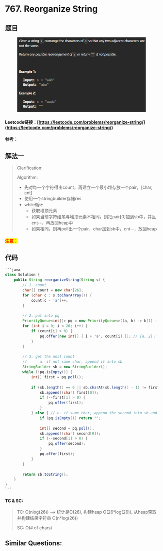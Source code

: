 # 767. Reorganize String

## 题目

<figure><img src="../../.gitbook/assets/image (1) (1) (1) (1) (1) (1).png" alt=""><figcaption></figcaption></figure>

#### Leetcode链接：[https://leetcode.com/problems/reorganize-string/](https://leetcode.com/problems/reorganize-string/)

#### 参考：

## 解法一

> Clarification:&#x20;
>
> Algorithm:&#x20;
>
> * 先对每一个字符得出count，再建立一个最小堆存放一个pair，\[char, cnt]
> * 使用一个stringbuilder存储res
> * while循环
>   * 获取堆顶元素
>   * 如果当前字符结尾与堆顶元素不相同，则把pair\[0]加到sb中，并且cnt--，再放回heap中
>   * 如果相同，则再poll出一个pair，char加到sb中，cnt--，放回heap

#### <mark style="color:red;">注意：</mark>

## 代码

````java
```java
class Solution {
    public String reorganizeString(String s) {
        // 1. count
        char[] count = new char[26];
        for (char c : s.toCharArray()) {
            count[c - 'a']++;
        }

        // 2. put into pq
        PriorityQueue<int[]> pq = new PriorityQueue<>((a, b) -> b[1] - a[1]);
        for (int i = 0; i < 26; i++) {
            if (count[i] > 0) {
                pq.offer(new int[] { i + 'a', count[i] }); // [a, 2]；
            }
        }

        // 3. get the most count
        //      a. if not same char, append it into sb
        StringBuilder sb = new StringBuilder();
        while (!pq.isEmpty()) {
            int[] first = pq.poll();

            if (sb.length() == 0 || sb.charAt(sb.length() - 1) != first[0]) {
                sb.append((char) first[0]);
                if (--first[1] > 0) {
                    pq.offer(first);
                }
            } else { // b. if same char, append the second into sb and push second back to pq
                if (pq.isEmpty()) return "";

                int[] second = pq.poll();
                sb.append((char) second[0]);
                if (--second[1] > 0) {
                    pq.offer(second);
                }
                pq.offer(first);
            }
        }

        return sb.toString();
    }
}
```
````

#### TC & SC:&#x20;

> TC: O(nlog(26)) --> 统计是O(26), 构建heap O(26\*log(26)), 从heap获取并构建结果字符串 O(n\*log(26))
>
> SC: O(# of chars)

## **Similar Questions:**&#x20;
